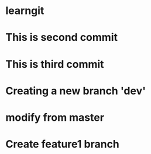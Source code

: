 # learngit
# This is second commit
# This is third commit
# Creating a new branch 'dev'
# modify from master
# Create feature1 branch
